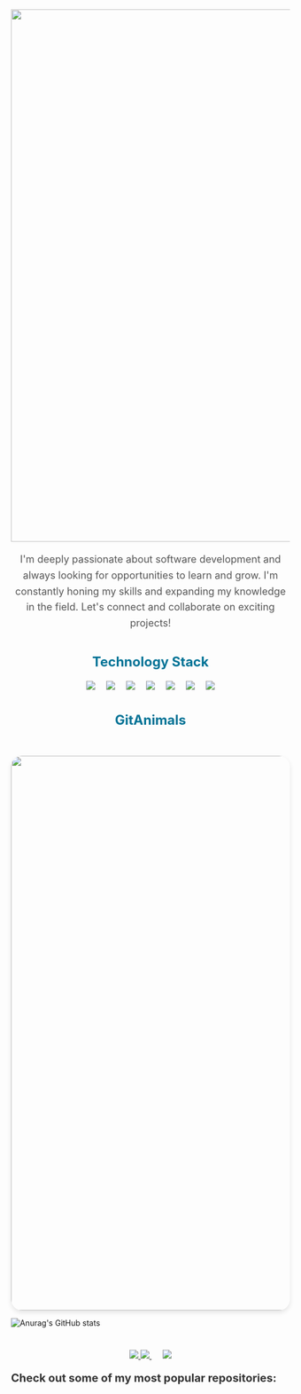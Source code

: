 <div style="text-align: center; margin-top: 50px;">  
  <img style="width: 100vw" src="https://github.com/user-attachments/assets/063582f7-556c-4536-b56c-0d48cee98aa9" />
  <p style="font-size: 18px; color: #555; line-height: 1.6;">I'm deeply passionate about software development and always looking for opportunities to learn and grow. I'm constantly honing my skills and expanding my knowledge in the field. Let's connect and collaborate on exciting projects!</p>  
</div>

<div style="text-align: center; margin-top: 40px;">
  <h2 style="font-size: 24px; color: #007396; font-weight: bold;">Technology Stack</h2>
</div>

<div style="display: flex; justify-content: center; flex-wrap: wrap; gap: 20px; margin-top: 20px;">
  <img src="https://img.shields.io/badge/java-007396.svg?style=for-the-badge&logo=java&logoColor=white" />
  <img src="https://img.shields.io/badge/html-E34F26.svg?style=for-the-badge&logo=html5&logoColor=white" />
  <img src="https://img.shields.io/badge/css-1572B6.svg?style=for-the-badge&logo=css3&logoColor=white" />
  <img src="https://img.shields.io/badge/javascript-F7DF1E.svg?style=for-the-badge&logo=javascript&logoColor=black" />
  <img src="https://img.shields.io/badge/c++-00599C.svg?style=for-the-badge&logo=cplusplus&logoColor=white" />
  <img src="https://img.shields.io/badge/mysql-4479A1.svg?style=for-the-badge&logo=mysql&logoColor=white" />
  <img src="https://img.shields.io/badge/github-181717.svg?style=for-the-badge&logo=github&logoColor=white" />
</div>

<div style="text-align: center; margin-top: 40px;">
  <h2 style="font-size: 24px; color: #007396; font-weight: bold;">GitAnimals</h2>
</div>

<div style="text-align: center; margin-top: 50px;">
  <a href="https://www.gitanimals.org/en_US" target="_blank">
    <img src="https://render.gitanimals.org/farms/Eichi2514" width="1000" style="border-radius: 20px; box-shadow: 0px 4px 8px rgba(0, 0, 0, 0.1);" />
  </a>
</div>

![Anurag's GitHub stats](https://github-readme-stats.vercel.app/api?username=Eichi2514&show_icons=true&title_color=000000&icon_color=AA0A16&text_color=000000&bg_color=FFFFFF00)

<div style="text-align: center; margin-top: 40px;">  
  <a href="https://hits.seeyoufarm.com" target="_blank">    
    <img src="https://hits.seeyoufarm.com/api/count/incr/badge.svg?url=https%3A%2F%2Fgithub.com%2FEichi2514%2Fhit-counter&count_bg=%23282828&title_bg=%23282828&icon=hexo.svg&icon_color=%23FFFFFF&title=hits&edge_flat=false&count_fg=%23FFFFFF" />
  </a>
  <a href="https://github.com/Eichi2514" target="_blank">
    <img src="https://img.shields.io/github/followers/Eichi2514?style=flat-square&color=282828&labelColor=282828&logo=github&logoColor=FFFFFF&label=Followers&logoWidth=20" />
  </a>
  <a href="https://github.com/Eichi2514?tab=repositories" target="_blank" style="margin-left: 20px;">
    <img src="https://img.shields.io/github/stars/Eichi2514?style=flat-square&color=282828&labelColor=282828&logo=github&logoColor=FFFFFF&label=Stars&logoWidth=20" />
  </a>  
</div>

<p style="font-size: 20px; font-weight: bold; color: #333;">Check out some of my most popular repositories:</p>
